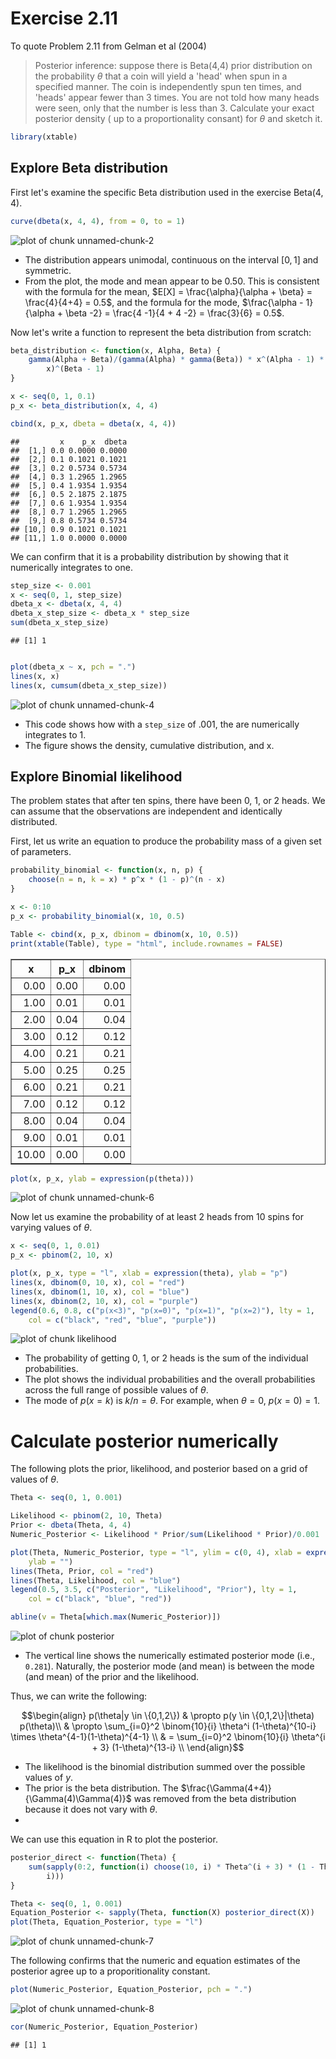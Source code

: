 
# Exercise 2.11
To quote Problem 2.11 from Gelman et al (2004)
> Posterior inference: suppose there is Beta(4,4) prior distribution on the probability $\theta$ that a coin will yield a 'head' when spun in a specified manner. The coin is independently spun ten times, and 'heads' appear fewer than 3 times. You are not told how many heads were seen, only that the number is less than 3. Calculate your exact posterior density ( up to a proportionality consant) for $\theta$ and sketch it.



```r
library(xtable)
```




## Explore Beta distribution
First let's examine the specific Beta distribution used in the exercise $\text{Beta}(4,4)$.



```r
curve(dbeta(x, 4, 4), from = 0, to = 1)
```

![plot of chunk unnamed-chunk-2](figure/unnamed-chunk-2.png) 


* The distribution appears unimodal, continuous on the interval $[0, 1]$ and symmetric. 
* From the plot, the mode and mean appear to be 0.50. This is consistent with the formula for the mean, $E[X] = \frac{\alpha}{\alpha + \beta} = \frac{4}{4+4} = 0.5$, and the formula for the mode, $\frac{\alpha - 1}{\alpha + \beta -2} = \frac{4 -1}{4 + 4 -2} = \frac{3}{6} = 0.5$.


Now let's write a function to represent the beta distribution from scratch:



```r
beta_distribution <- function(x, Alpha, Beta) {
    gamma(Alpha + Beta)/(gamma(Alpha) * gamma(Beta)) * x^(Alpha - 1) * (1 - 
        x)^(Beta - 1)
}

x <- seq(0, 1, 0.1)
p_x <- beta_distribution(x, 4, 4)

cbind(x, p_x, dbeta = dbeta(x, 4, 4))
```



```
##         x    p_x  dbeta
##  [1,] 0.0 0.0000 0.0000
##  [2,] 0.1 0.1021 0.1021
##  [3,] 0.2 0.5734 0.5734
##  [4,] 0.3 1.2965 1.2965
##  [5,] 0.4 1.9354 1.9354
##  [6,] 0.5 2.1875 2.1875
##  [7,] 0.6 1.9354 1.9354
##  [8,] 0.7 1.2965 1.2965
##  [9,] 0.8 0.5734 0.5734
## [10,] 0.9 0.1021 0.1021
## [11,] 1.0 0.0000 0.0000
```




We can confirm that it is a probability distribution by showing that it numerically integrates to one.



```r
step_size <- 0.001
x <- seq(0, 1, step_size)
dbeta_x <- dbeta(x, 4, 4)
dbeta_x_step_size <- dbeta_x * step_size
sum(dbeta_x_step_size)
```



```
## [1] 1
```



```r

plot(dbeta_x ~ x, pch = ".")
lines(x, x)
lines(x, cumsum(dbeta_x_step_size))
```

![plot of chunk unnamed-chunk-4](figure/unnamed-chunk-4.png) 


* This code shows how with a `step_size` of .001, the are numerically integrates to 1.
* The figure shows the density, cumulative distribution, and x.

## Explore Binomial likelihood
The problem states that after ten spins, there have been 0, 1, or 2 heads. We can assume that the observations are independent and identically distributed.

First, let us write an equation to produce the probability mass of a given set of parameters.



```r
probability_binomial <- function(x, n, p) {
    choose(n = n, k = x) * p^x * (1 - p)^(n - x)
}

x <- 0:10
p_x <- probability_binomial(x, 10, 0.5)
```





```r
Table <- cbind(x, p_x, dbinom = dbinom(x, 10, 0.5))
print(xtable(Table), type = "html", include.rownames = FALSE)
```

<!-- html table generated in R 2.15.1 by xtable 1.7-0 package -->
<!-- Tue Jun 26 16:32:20 2012 -->
<TABLE border=1>
<TR> <TH> x </TH> <TH> p_x </TH> <TH> dbinom </TH>  </TR>
  <TR> <TD align="right"> 0.00 </TD> <TD align="right"> 0.00 </TD> <TD align="right"> 0.00 </TD> </TR>
  <TR> <TD align="right"> 1.00 </TD> <TD align="right"> 0.01 </TD> <TD align="right"> 0.01 </TD> </TR>
  <TR> <TD align="right"> 2.00 </TD> <TD align="right"> 0.04 </TD> <TD align="right"> 0.04 </TD> </TR>
  <TR> <TD align="right"> 3.00 </TD> <TD align="right"> 0.12 </TD> <TD align="right"> 0.12 </TD> </TR>
  <TR> <TD align="right"> 4.00 </TD> <TD align="right"> 0.21 </TD> <TD align="right"> 0.21 </TD> </TR>
  <TR> <TD align="right"> 5.00 </TD> <TD align="right"> 0.25 </TD> <TD align="right"> 0.25 </TD> </TR>
  <TR> <TD align="right"> 6.00 </TD> <TD align="right"> 0.21 </TD> <TD align="right"> 0.21 </TD> </TR>
  <TR> <TD align="right"> 7.00 </TD> <TD align="right"> 0.12 </TD> <TD align="right"> 0.12 </TD> </TR>
  <TR> <TD align="right"> 8.00 </TD> <TD align="right"> 0.04 </TD> <TD align="right"> 0.04 </TD> </TR>
  <TR> <TD align="right"> 9.00 </TD> <TD align="right"> 0.01 </TD> <TD align="right"> 0.01 </TD> </TR>
  <TR> <TD align="right"> 10.00 </TD> <TD align="right"> 0.00 </TD> <TD align="right"> 0.00 </TD> </TR>
   </TABLE>





```r
plot(x, p_x, ylab = expression(p(theta)))
```

![plot of chunk unnamed-chunk-6](figure/unnamed-chunk-6.png) 



Now let us examine the probability of at least 2 heads from 10 spins for varying values of $\theta$.



```r
x <- seq(0, 1, 0.01)
p_x <- pbinom(2, 10, x)

plot(x, p_x, type = "l", xlab = expression(theta), ylab = "p")
lines(x, dbinom(0, 10, x), col = "red")
lines(x, dbinom(1, 10, x), col = "blue")
lines(x, dbinom(2, 10, x), col = "purple")
legend(0.6, 0.8, c("p(x<3)", "p(x=0)", "p(x=1)", "p(x=2)"), lty = 1, 
    col = c("black", "red", "blue", "purple"))
```

![plot of chunk likelihood](figure/likelihood.png) 


* The probability of getting 0, 1, or 2 heads is the sum of the individual probabilities.
* The plot shows the individual probabilities and the overall probabilities across the full range of possible values of $\theta$.
* The mode of $p(x=k)$ is $k/n=\theta$. For example, when $\theta=0$, $p(x=0) = 1$.

# Calculate posterior numerically
The following plots the prior, likelihood, and posterior based on a grid of values of $\theta$.



```r
Theta <- seq(0, 1, 0.001)

Likelihood <- pbinom(2, 10, Theta)
Prior <- dbeta(Theta, 4, 4)
Numeric_Posterior <- Likelihood * Prior/sum(Likelihood * Prior)/0.001

plot(Theta, Numeric_Posterior, type = "l", ylim = c(0, 4), xlab = expression(theta), 
    ylab = "")
lines(Theta, Prior, col = "red")
lines(Theta, Likelihood, col = "blue")
legend(0.5, 3.5, c("Posterior", "Likelihood", "Prior"), lty = 1, 
    col = c("black", "blue", "red"))

abline(v = Theta[which.max(Numeric_Posterior)])
```

![plot of chunk posterior](figure/posterior.png) 


* The vertical line shows the numerically estimated posterior mode (i.e., `0.281`). Naturally, the posterior mode (and mean) is between the mode (and mean) of the prior and the likelihood.

Thus, we can write the following:

$$\begin{align}
p(\theta|y \in \{0,1,2\}) & \propto p(y \in \{0,1,2\}|\theta) p(\theta)\\
  & \propto \sum_{i=0}^2 \binom{10}{i} \theta^i (1-\theta)^{10-i} \times 
   \theta^{4-1}(1-\theta)^{4-1} \\
  & = \sum_{i=0}^2 \binom{10}{i} \theta^{i + 3} (1-\theta)^{13-i} \\
\end{align}$$

* The likelihood is the binomial distribution summed over the possible values of $y$. 
* The prior is the beta distribution. The $\frac{\Gamma(4+4)}{\Gamma(4)\Gamma(4)}$ was removed from the beta distribution because it does not vary with $\theta$.
* 

We can use this equation in R to plot the posterior.




```r
posterior_direct <- function(Theta) {
    sum(sapply(0:2, function(i) choose(10, i) * Theta^(i + 3) * (1 - Theta)^(13 - 
        i)))
}

Theta <- seq(0, 1, 0.001)
Equation_Posterior <- sapply(Theta, function(X) posterior_direct(X))
plot(Theta, Equation_Posterior, type = "l")
```

![plot of chunk unnamed-chunk-7](figure/unnamed-chunk-7.png) 


The following confirms that the numeric and equation estimates of the posterior agree up to a proporitionality constant.



```r
plot(Numeric_Posterior, Equation_Posterior, pch = ".")
```

![plot of chunk unnamed-chunk-8](figure/unnamed-chunk-8.png) 

```r
cor(Numeric_Posterior, Equation_Posterior)
```



```
## [1] 1
```














